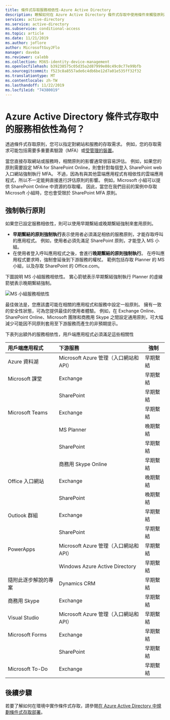 ```yaml
---
title: 條件式存取服務相依性-Azure Active Directory
description: 瞭解如何在 Azure Active Directory 條件式存取中使用條件來觸發原則。
services: active-directory
ms.service: active-directory
ms.subservice: conditional-access
ms.topic: article
ms.date: 11/21/2019
ms.author: joflore
author: MicrosoftGuyJFlo
manager: daveba
ms.reviewer: calebb
ms.collection: M365-identity-device-management
ms.openlocfilehash: b39238575c05d35a2d87999e08c49c0c77e99bfb
ms.sourcegitcommit: f523c8a8557ade6c4db6be12d7a01e535ff32f32
ms.translationtype: MT
ms.contentlocale: zh-TW
ms.lasthandoff: 11/22/2019
ms.locfileid: "74380019"
---
```

# <a name="what-are-service-dependencies-in-azure-active-directory-conditional-access"></a>Azure Active Directory 條件式存取中的服務相依性為何？ 

透過條件式存取原則，您可以指定對網站和服務的存取需求。 例如，您的存取需求可能包括需要多重要素驗證（MFA）或[受管理的裝置](require-managed-devices.md)。 

當您直接存取網站或服務時，相關原則的影響通常很容易評估。 例如，如果您的原則需要設定 MFA for SharePoint Online，則會針對每個登入 SharePoint web 入口網站強制執行 MFA。 不過，因為有與其他雲端應用程式有相依性的雲端應用程式，所以不一定能夠直接進行評估原則的影響。 例如，Microsoft 小組可以提供 SharePoint Online 中資源的存取權。 因此，當您在我們目前的案例中存取 Microsoft 小組時，您也會受限於 SharePoint MFA 原則。   

## <a name="policy-enforcement"></a>強制執行原則 

如果您已設定服務相依性，則可以使用早期繫結或晚期繫結強制來套用原則。 

- **早期繫結的原則強制執行**表示使用者必須滿足相依的服務原則，才能存取呼叫的應用程式。 例如，使用者必須先滿足 SharePoint 原則，才能登入 MS 小組。 
- 在使用者登入呼叫應用程式之後，會進行**晚期繫結的原則強制執行**。 在呼叫應用程式要求時，強制會延後到下游服務的權杖。 範例包括存取 Planner 的 MS 小組，以及存取 SharePoint 的 Office.com。 

下圖說明 MS 小組服務相依性。 實心箭號表示早期繫結強制執行 Planner 的虛線箭號表示晚期繫結強制。 

![MS 小組服務相依性](./media/service-dependencies/01.png)

最佳做法是，您應該盡可能在相關的應用程式和服務中設定一般原則。 擁有一致的安全性狀態，可為您提供最佳的使用者體驗。 例如，在 Exchange Online、SharePoint Online、Microsoft 團隊和商務用 Skype 之間設定通用原則，可大幅減少可能因不同原則套用至下游服務而產生的非預期提示。 

下表列出額外的服務相依性，用戶端應用程式必須滿足這些相關性  

| 用戶端應用程式         | 下游服務                          | 強制 |
| :--                 | :--                                         | ---         | 
| Azure 資料湖     | Microsoft Azure 管理（入口網站和 API） | 早期繫結 |
| Microsoft 課堂 | Exchange                                    | 早期繫結 |
|                     | SharePoint                                  | 早期繫結 |
| Microsoft Teams     | Exchange                                    | 早期繫結 |
|                     | MS Planner                                  | 晚期繫結  |
|                     | SharePoint                                  | 早期繫結 |
|                     | 商務用 Skype Online                   | 早期繫結 |
| Office 入口網站       | Exchange                                    | 晚期繫結  |
|                     | SharePoint                                  | 晚期繫結  |
| Outlook 群組      | Exchange                                    | 早期繫結 |
|                     | SharePoint                                  | 早期繫結 |
| PowerApps           | Microsoft Azure 管理（入口網站和 API） | 早期繫結 |
|                     | Windows Azure Active Directory              | 早期繫結 |
| 隨附此逐步解說的專案             | Dynamics CRM                                | 早期繫結 |
| 商務用 Skype  | Exchange                                    | 早期繫結 |
| Visual Studio       | Microsoft Azure 管理（入口網站和 API） | 早期繫結 |
| Microsoft Forms     | Exchange                                    | 早期繫結 |
|                     | SharePoint                                  | 早期繫結 |
| Microsoft To-Do     | Exchange                                    | 早期繫結 |

## <a name="next-steps"></a>後續步驟

若要了解如何在環境中實作條件式存取，請參閱[在 Azure Active Directory 中規劃條件式存取部署](plan-conditional-access.md)。
